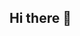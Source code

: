 ## Hi there 👋

<!--
**Roaming265/Roaming265** is a ✨ _special_ ✨ repository because its `README.md` (this file) appears on your GitHub profile.

Here are some ideas to get you started:

- 🔭 I’m currently working on entering the world of programming, learning new languages, and how to use github!
- 🌱 I’m currently learning python, sql, tkinter, django and english![download](https://github.com/user-attachments/assets/b52532d0-9edb-4a01-9d4e-64aeafd6a47b)

- 👯 I’m looking to collaborate on ...
- 🤔 I’m looking for help with ...
- 💬 Ask me about ...
- 📫 How to reach me: franllinas@hotmail.com.ar
- 😄 Pronouns: ...
- ⚡ Fun fact: i was studying system engineering, but for health problems i move on to work in the field with family , now im in programming again (what i like)
-->
